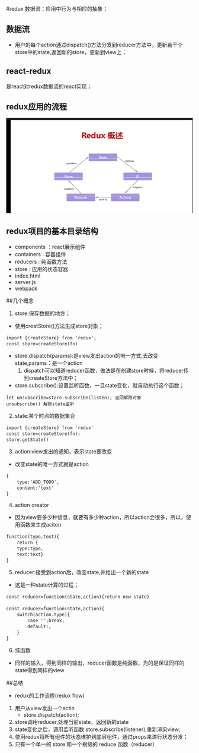 #redux
数据流：应用中行为与相应的抽象；

## 数据流
- 用户的每个action通过dispatch()方法分发到reducer方法中，更新若干个store中的state,返回新的store，更新到view上；

## react-redux
是react对redux数据流的react实现；

## redux应用的流程
![图片](../images/redux.png)

## redux项目的基本目录结构
- components ：react展示组件
- containers : 容器组件
- reducers   : 纯函数方法
- store      : 应用的状态容器
- index.html
- server.js
- webpack

##几个概念

1. store:保存数据的地方；
- 使用creatStore()方法生成store对象；
```
import {createStore} from 'redux';
const store=createStore(fn)
```
- store.dispatch(params):是view发出action的唯一方式,去改变state,params：是一个action
    1. dispatch可以知道reducer函数，做法是在创建store时候，将reducer传到createStore方法中；
- store.subscribe():设置监听函数，一旦state变化，就自动执行这个函数；
```
let unsubscribe=store.subscribe(listen); 返回解除对象
unsubscribe() 解除state监听
```


2. state:某个时点的数据集合
```
import {createStore} from 'redux'
const store=createStore(fn);
store.getState()
```

3. action:view发出的通知，表示state要改变
- 改变state的唯一方式就是action
```
{
    type:'ADD_TODO',
    content:'text'
}
```

4. action creator
- 因为view要多少种信息，就要有多少种action，所以action会很多，所以，使用函数来生成aciton
```
function(type,text){
    return {
    type:type,
    text:text}
}
```

5. reducer:接受到action后，改变state,并给出一个新的state
- 这是一种state计算的过程；
```
const reducer=function(state,action){return new state}

const reducer=function(state,action){
    switch(action.type){
        case '';break;
        default:;
    }
}
```

6. 纯函数
- 同样的输入，得到同样的输出，reducer函数是纯函数，为的是保证同样的state得到同样的view



##总结
- redux的工作流程(redux flow)
1. 用户从view发出一个actin
    - store.dispatch(action);
2. store调用reducer,处理当前state，返回新的state
3. state变化之后，调用监听函数 store.subscribe(listener),重新渲染view;
4. 使用redux将所有组件的状态维护到底层组件，通过props来进行状态分发；
5. 只有一个单一的 store 和一个根级的 reduce 函数（reducer）
